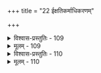 +++
title = "22 ईक्षतिकर्माधिकरणम्"

+++

<details><summary>विश्वास-प्रस्तुतिः - 109</summary>

109. लक्षीभूतोऽयमेकः खलु पुरुष इह ध्यायतेरीक्षतेश्च  
क्षेत्रज्ञस्सोऽयमण्डाधिप इतरपरात्स्वान्यजीवात्परोऽसौ।  
नो चेद्भौमादिभोगप्रकरणविहतिर्बोभवीतीत्ययुक्तं  
तस्मिञ्शान्तामृतत्वप्रभृतिपरगुणख्यात्यनूक्त्योरयोगात्॥
</details>

<details><summary>मूलम् - 109</summary>

109. लक्षीभूतोऽयमेकः खलु पुरुष इह ध्यायतेरीक्षतेश्च  
क्षेत्रज्ञस्सोऽयमण्डाधिप इतरपरात्स्वान्यजीवात्परोऽसौ।  
नो चेद्भौमादिभोगप्रकरणविहतिर्बोभवीतीत्ययुक्तं  
तस्मिञ्शान्तामृतत्वप्रभृतिपरगुणख्यात्यनूक्त्योरयोगात्॥
</details>


<details><summary>विश्वास-प्रस्तुतिः - 110</summary>

110. नन्वत्रोङ्कारमात्रात्रयफलगणनारूढभूम्यन्तरिक्ष-  
प्रत्यासत्त्या निवासस्सरसिजवसतेर्ब्रह्मलोकोऽस्तु मैवम्।  
पापोन्मुक्तेन लभ्यो ह्ययमिह कथितस्सूर्यसम्पत्तिपूर्वं  
सोढव्यो मद्ध्यलोकैव्यवधिरिति समस्तत्समाधानमार्गः॥
</details>

<details><summary>मूलम् - 110</summary>

110. नन्वत्रोङ्कारमात्रात्रयफलगणनारूढभूम्यन्तरिक्ष-  
प्रत्यासत्त्या निवासस्सरसिजवसतेर्ब्रह्मलोकोऽस्तु मैवम्।  
पापोन्मुक्तेन लभ्यो ह्ययमिह कथितस्सूर्यसम्पत्तिपूर्वं  
सोढव्यो मद्ध्यलोकैव्यवधिरिति समस्तत्समाधानमार्गः॥
</details>